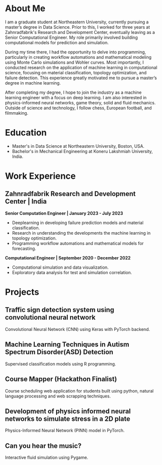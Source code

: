 # About Me
I am a graduate student at Northeastern University, currently pursuing a master’s degree in Data Science. Prior to this, I worked for three years at Zahnradfabrik's Research and Development Center, eventually leaving as a Senior Computational Engineer. My role primarily involved building computational models for prediction and simulation.

During my time there, I had the opportunity to delve into programming, particularly in creating workflow automations and mathematical modeling using Monte Carlo simulations and Wohler curves. Most importantly, I conducted research on the application of machine learning in computational science, focusing on material classification, topology optimization, and failure detection. This experience greatly motivated me to pursue a master’s degree in machine learning.

After completing my degree, I hope to join the industry as a machine learning engineer with a focus on deep learning. I am also interested in physics-informed neural networks, game theory, solid and fluid mechanics. Outside of science and technology, I follow chess, European football, and filmmaking.

# Education
- Master's in Data Science at Northeastern University, Boston, USA.
- Bachelor's in Mechanical Engineering at Koneru Lakshmiah University, India.

# Work Experience
## Zahnradfabrik Research and Development Center | India
**Senior Computation Engineer | January 2023 - July 2023**
- Deeplearning in developing failure prediction models and material classification.
- Research in understanding the developments the machine learning in topology optimization.
- Programming workflow automations and mathematical models for forecasting.
  
**Computational Engineer | September 2020 - December 2022**
- Computational simulation and data visualization.
- Exploratory data analysis for test and simulation correlation.
 
# Projects
## Traffic sign detection system using convolutional neural network
Convolutional Neural Network (CNN) using Keras with PyTorch backend.

## Machine Learning Techniques in Autism Spectrum Disorder(ASD) Detection
Supervised classification models using R programming.
  
## Course Mapper (Hackathon Finalist)
Course scheduling web application for students built using python, natural language processing and web scrapping techniques.
  
## Development of physics informed neural networks to simulate stress in a 2D plate
Physics-Informed Neural Network (PINN) model in PyTorch.
  
## Can you hear the music?
Interactive fluid simulation using Pygame.
